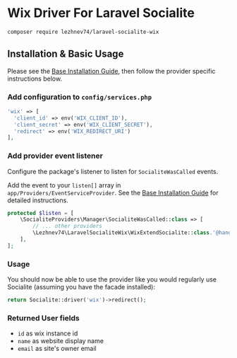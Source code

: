 # Wix Driver For Laravel Socialite

```bash
composer require lezhnev74/laravel-socialite-wix
```

## Installation & Basic Usage

Please see the [Base Installation Guide](https://socialiteproviders.com/usage/), then follow the provider specific instructions below.

### Add configuration to `config/services.php`

```php
'wix' => [    
  'client_id' => env('WIX_CLIENT_ID'),  
  'client_secret' => env('WIX_CLIENT_SECRET'),  
  'redirect' => env('WIX_REDIRECT_URI') 
],
```

### Add provider event listener

Configure the package's listener to listen for `SocialiteWasCalled` events.

Add the event to your `listen[]` array in `app/Providers/EventServiceProvider`. See the [Base Installation Guide](https://socialiteproviders.com/usage/) for detailed instructions.

```php
protected $listen = [
    \SocialiteProviders\Manager\SocialiteWasCalled::class => [
        // ... other providers
        \Lezhnev74\LaravelSocialiteWix\WixExtendSocialite::class.'@handle',
    ],
];
```

### Usage

You should now be able to use the provider like you would regularly use Socialite (assuming you have the facade installed):

```php
return Socialite::driver('wix')->redirect();
```

### Returned User fields

- ``id`` as wix instance id
- ``name`` as website display name
- ``email`` as site's owner email
